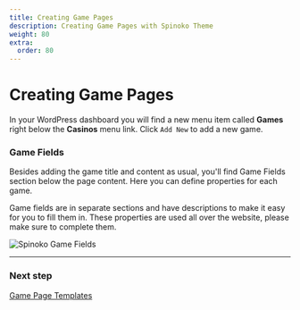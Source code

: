```yaml
---
title: Creating Game Pages
description: Creating Game Pages with Spinoko Theme
weight: 80
extra:
  order: 80
---
```


# Creating Game Pages

In your WordPress dashboard you will find a new menu item called **Games** right below the **Casinos** menu link. Click `Add New` to add a new game.

### Game Fields

Besides adding the game title and content as usual, you'll find Game Fields section below the page content. Here you can define properties for each game.

Game fields are in separate sections and have descriptions to make it easy for you to fill them in. These properties are used all over the website, please make sure to complete them.

![Spinoko Game Fields](https://media.dinomatic.com/images/docs/spinoko/spinoko-game-fields.jpg)

---

### Next step

[Game Page Templates](/docs/spinoko/game-page-templates/)
